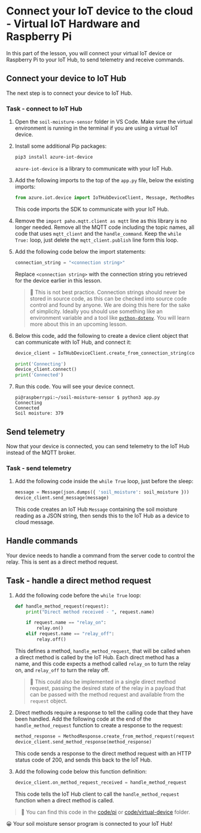 # Connect your IoT device to the cloud - Virtual IoT Hardware and Raspberry Pi

In this part of the lesson, you will connect your virtual IoT device or Raspberry Pi to your IoT Hub, to send telemetry and receive commands.

## Connect your device to IoT Hub

The next step is to connect your device to IoT Hub.

### Task - connect to IoT Hub

1. Open the `soil-moisture-sensor` folder in VS Code. Make sure the virtual environment is running in the terminal if you are using a virtual IoT device.

1. Install some additional Pip packages:

    ```sh
    pip3 install azure-iot-device
    ```

    `azure-iot-device` is a library to communicate with your IoT Hub.

1. Add the following imports to the top of the `app.py` file, below the existing imports:

    ```python
    from azure.iot.device import IoTHubDeviceClient, Message, MethodResponse
    ```

    This code imports the SDK to communicate with your IoT Hub.

1. Remove the `import paho.mqtt.client as mqtt` line as this library is no longer needed. Remove all the MQTT code including the topic names, all code that uses `mqtt_client` and the `handle_command`. Keep the `while True:` loop, just delete the `mqtt_client.publish` line form this loop.

1. Add the following code below the import statements:

    ```python
    connection_string = "<connection string>"
    ```

    Replace `<connection string>` with the connection string you retrieved for the device earlier in this lesson.

    > 💁 This is not best practice. Connection strings should never be stored in source code, as this can be checked into source code control and found by anyone. We are doing this here for the sake of simplicity. Ideally you should use something like an environment variable and a tool like [`python-dotenv`](https://pypi.org/project/python-dotenv/). You will learn more about this in an upcoming lesson.

1. Below this code, add the following to create a device client object that can communicate with IoT Hub, and connect it:

    ```python
    device_client = IoTHubDeviceClient.create_from_connection_string(connection_string)

    print('Connecting')
    device_client.connect()
    print('Connected')
    ```

1. Run this code. You will see your device connect.

    ```output
    pi@raspberrypi:~/soil-moisture-sensor $ python3 app.py 
    Connecting
    Connected
    Soil moisture: 379
    ```

## Send telemetry

Now that your device is connected, you can send telemetry to the IoT Hub instead of the MQTT broker.

### Task - send telemetry

1. Add the following code inside the `while True` loop, just before the sleep:

    ```python
    message = Message(json.dumps({ 'soil_moisture': soil_moisture }))
    device_client.send_message(message)
    ```

    This code creates an IoT Hub `Message` containing the soil moisture reading as a JSON string, then sends this to the IoT Hub as a device to cloud message.

## Handle commands

Your device needs to handle a command from the server code to control the relay. This is sent as a direct method request.

## Task - handle a direct method request

1. Add the following code before the `while True` loop:

    ```python
    def handle_method_request(request):
        print("Direct method received - ", request.name)
    
        if request.name == "relay_on":
            relay.on()
        elif request.name == "relay_off":
            relay.off()    
    ```

    This defines a method, `handle_method_request`, that will be called when a direct method is called by the IoT Hub. Each direct method has a name, and this code expects a method called `relay_on` to turn the relay on, and `relay_off` to turn the relay off.

    > 💁 This could also be implemented in a single direct method request, passing the desired state of the relay in a payload that can be passed with the method request and available from the `request` object.

1. Direct methods require a response to tell the calling code that they have been handled. Add the following code at the end of the `handle_method_request` function to create a response to the request:

    ```python
    method_response = MethodResponse.create_from_method_request(request, 200)
    device_client.send_method_response(method_response)
    ```

    This code sends a response to the direct method request with an HTTP status code of 200, and sends this back to the IoT Hub.

1. Add the following code below this function definition:

    ```python
    device_client.on_method_request_received = handle_method_request
    ```

    This code tells the IoT Hub client to call the `handle_method_request` function when a direct method is called.

> 💁 You can find this code in the [code/pi](code/pi) or [code/virtual-device](code/virtual-device) folder.

😀 Your soil moisture sensor program is connected to your IoT Hub!
